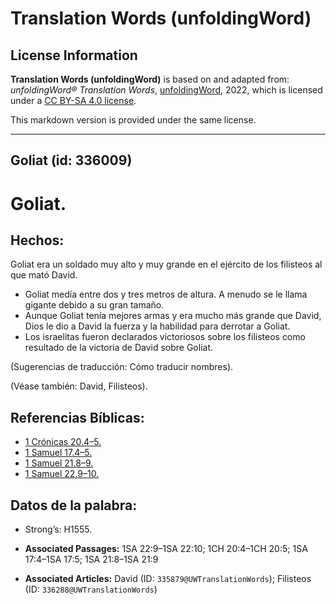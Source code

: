 # Translation Words (unfoldingWord)

## License Information

**Translation Words (unfoldingWord)** is based on and adapted from: _unfoldingWord® Translation Words_, [unfoldingWord](https://unfoldingword.org/utw), 2022, which is licensed under a [CC BY-SA 4.0 license](https://creativecommons.org/licenses/by-sa/4.0/legalcode.en).

This markdown version is provided under the same license.



--------------------------------

## Goliat (id: 336009)

Goliat.
=======

Hechos:
-------

Goliat era un soldado muy alto y muy grande en el ejército de los filisteos al que mató David.

* Goliat medía entre dos y tres metros de altura. A menudo se le llama gigante debido a su gran tamaño.
* Aunque Goliat tenía mejores armas y era mucho más grande que David, Dios le dio a David la fuerza y la habilidad para derrotar a Goliat.
* Los israelitas fueron declarados victoriosos sobre los filisteos como resultado de la victoria de David sobre Goliat.

(Sugerencias de traducción: Cómo traducir nombres).

(Véase también: David, Filisteos).

Referencias Bíblicas:
---------------------

* [1 Crónicas 20\.4–5\.](https://ref.ly/1Chr20:4-1Chr20:5)
* [1 Samuel 17\.4–5\.](https://ref.ly/1Sam17:4-1Sam17:5)
* [1 Samuel 21\.8–9\.](https://ref.ly/1Sam21:8-1Sam21:9)
* [1 Samuel 22\.9–10\.](https://ref.ly/1Sam22:9-1Sam22:10)

Datos de la palabra:
--------------------

* Strong’s: H1555\.

* **Associated Passages:** 1SA 22:9–1SA 22:10; 1CH 20:4–1CH 20:5; 1SA 17:4–1SA 17:5; 1SA 21:8–1SA 21:9
* **Associated Articles:** David (ID: `335879@UWTranslationWords`); Filisteos (ID: `336288@UWTranslationWords`)

